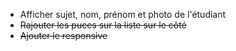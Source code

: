 - Afficher sujet, nom, prénom et photo de l'étudiant
- ~~Rajouter les puces sur la liste sur le côté~~
- ~~Ajouter le responsive~~

